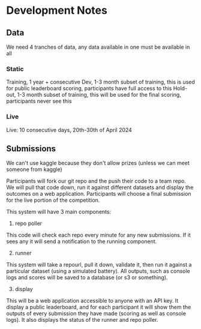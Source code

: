 # Development Notes

## Data

We need 4 tranches of data, any data available in one must be available in all

### Static
Training, 1 year + consecutive
Dev, 1-3 month subset of training, this is used for public leaderboard scoring, participants have full access to this
Hold-out, 1-3 month subset of training, this will be used for the final scoring, participants never see this

### Live
Live: 10 consecutive days, 20th-30th of April 2024

## Submissions
We can't use kaggle because they don't allow prizes (unless we can meet someone from kaggle)

Participants will fork our git repo and the push their code to a team repo. We will pull that code down, run it against different datasets and display the outcomes on a web application. Participants will choose a final submission for the live portion of the competition.

This system will have 3 main components:

1. repo poller

This code will check each repo every minute for any new submissions. If it sees any it will send a notification to the running component.

2. runner

This system will take a repourl, pull it down, validate it, then run it against a particular dataset (using a simulated battery). All outputs, such as console logs and scores will be saved to a database (or s3 or something).

3. display

This will be a web application accessible to anyone with an API key. It display a public leaderboard, and for each participant it will show them the outputs of every submission they have made (scoring as well as console logs). It also displays the status of the runner and repo poller.
